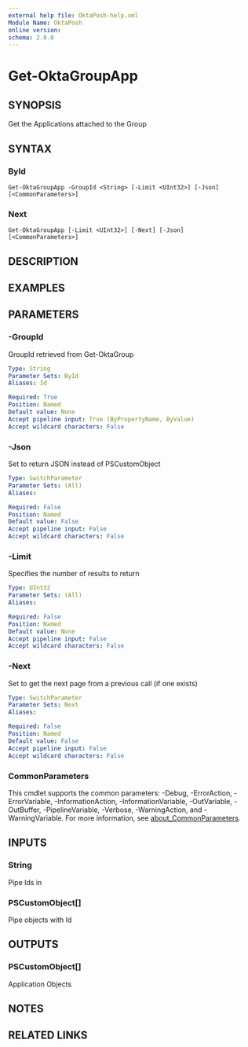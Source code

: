 ```yaml
---
external help file: OktaPosh-help.xml
Module Name: OktaPosh
online version:
schema: 2.0.0
---
```


# Get-OktaGroupApp

## SYNOPSIS
Get the Applications attached to the Group

## SYNTAX

### ById
```
Get-OktaGroupApp -GroupId <String> [-Limit <UInt32>] [-Json] [<CommonParameters>]
```

### Next
```
Get-OktaGroupApp [-Limit <UInt32>] [-Next] [-Json] [<CommonParameters>]
```

## DESCRIPTION

## EXAMPLES

## PARAMETERS

### -GroupId
GroupId retrieved from Get-OktaGroup

```yaml
Type: String
Parameter Sets: ById
Aliases: Id

Required: True
Position: Named
Default value: None
Accept pipeline input: True (ByPropertyName, ByValue)
Accept wildcard characters: False
```

### -Json
Set to return JSON instead of PSCustomObject

```yaml
Type: SwitchParameter
Parameter Sets: (All)
Aliases:

Required: False
Position: Named
Default value: False
Accept pipeline input: False
Accept wildcard characters: False
```

### -Limit
Specifies the number of results to return

```yaml
Type: UInt32
Parameter Sets: (All)
Aliases:

Required: False
Position: Named
Default value: None
Accept pipeline input: False
Accept wildcard characters: False
```

### -Next
Set to get the next page from a previous call (if one exists)

```yaml
Type: SwitchParameter
Parameter Sets: Next
Aliases:

Required: False
Position: Named
Default value: False
Accept pipeline input: False
Accept wildcard characters: False
```

### CommonParameters
This cmdlet supports the common parameters: -Debug, -ErrorAction, -ErrorVariable, -InformationAction, -InformationVariable, -OutVariable, -OutBuffer, -PipelineVariable, -Verbose, -WarningAction, and -WarningVariable. For more information, see [about_CommonParameters](http://go.microsoft.com/fwlink/?LinkID=113216).

## INPUTS

### String
Pipe Ids in

### PSCustomObject[]
Pipe objects with Id

## OUTPUTS

### PSCustomObject[]
Application Objects

## NOTES

## RELATED LINKS
